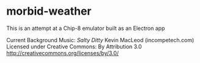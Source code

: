 # morbid-weather

This is an attempt at a Chip-8 emulator built as an Electron app


Current Background Music:
_Salty Ditty_ Kevin MacLeod (incompetech.com)
Licensed under Creative Commons: By Attribution 3.0
http://creativecommons.org/licenses/by/3.0/